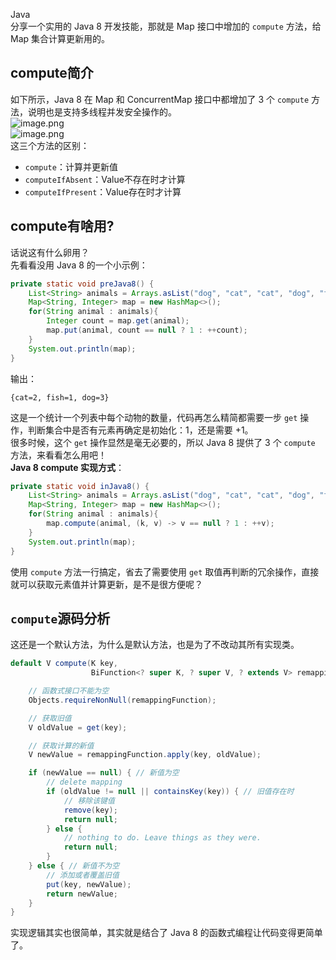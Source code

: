 Java<br />分享一个实用的 Java 8 开发技能，那就是 Map 接口中增加的 `compute` 方法，给 Map 集合计算更新用的。
<a name="SRdfh"></a>
## compute简介
如下所示，Java 8 在 Map 和 ConcurrentMap 接口中都增加了 3 个 `compute` 方法，说明也是支持多线程并发安全操作的。<br />![image.png](https://cdn.nlark.com/yuque/0/2021/png/396745/1631670398031-f4f65304-b85f-48f8-a39b-fc2774e9bc8b.png#clientId=ud7a1c4ec-aac9-4&from=paste&height=217&id=u6a83d50b&originHeight=289&originWidth=1355&originalType=binary&ratio=1&size=44466&status=done&style=shadow&taskId=u9b0c8b8c-d878-4187-974b-e7a159c75da&width=1016)<br />![image.png](https://cdn.nlark.com/yuque/0/2021/png/396745/1631670458993-dba9516e-7c00-439d-9017-824af94f9888.png#clientId=ud7a1c4ec-aac9-4&from=paste&height=150&id=u5cc28cfe&originHeight=200&originWidth=1298&originalType=binary&ratio=1&size=35457&status=done&style=shadow&taskId=u538306e0-f089-42c3-988b-073a0a3319f&width=974)<br />这三个方法的区别：

- `compute`：计算并更新值
- `computeIfAbsent`：Value不存在时才计算
- `computeIfPresent`：Value存在时才计算
<a name="zFFz4"></a>
## compute有啥用?
话说这有什么卵用？<br />先看看没用 Java 8 的一个小示例：
```java
private static void preJava8() {
    List<String> animals = Arrays.asList("dog", "cat", "cat", "dog", "fish", "dog");
    Map<String, Integer> map = new HashMap<>();
    for(String animal : animals){
        Integer count = map.get(animal);
        map.put(animal, count == null ? 1 : ++count);
    }
    System.out.println(map);
}
```
输出：
```
{cat=2, fish=1, dog=3}
```
这是一个统计一个列表中每个动物的数量，代码再怎么精简都需要一步 `get` 操作，判断集合中是否有元素再确定是初始化：1，还是需要 +1。<br />很多时候，这个 `get` 操作显然是毫无必要的，所以 Java 8 提供了 3 个 `compute` 方法，来看看怎么用吧！<br />**Java 8 compute 实现方式**：
```java
private static void inJava8() {
    List<String> animals = Arrays.asList("dog", "cat", "cat", "dog", "fish", "dog");
    Map<String, Integer> map = new HashMap<>();
    for(String animal : animals){
        map.compute(animal, (k, v) -> v == null ? 1 : ++v);
    }
    System.out.println(map);
}
```
使用 `compute` 方法一行搞定，省去了需要使用 `get` 取值再判断的冗余操作，直接就可以获取元素值并计算更新，是不是很方便呢？
<a name="N1Yps"></a>
## `compute`源码分析
这还是一个默认方法，为什么是默认方法，也是为了不改动其所有实现类。
```java
default V compute(K key,
                  BiFunction<? super K, ? super V, ? extends V> remappingFunction) {

    // 函数式接口不能为空    
    Objects.requireNonNull(remappingFunction);

    // 获取旧值
    V oldValue = get(key);

    // 获取计算的新值
    V newValue = remappingFunction.apply(key, oldValue);

    if (newValue == null) { // 新值为空
        // delete mapping
        if (oldValue != null || containsKey(key)) { // 旧值存在时
            // 移除该键值
            remove(key);
            return null;
        } else {
            // nothing to do. Leave things as they were.
            return null;
        }
    } else { // 新值不为空
        // 添加或者覆盖旧值
        put(key, newValue);
        return newValue;
    }
}
```
实现逻辑其实也很简单，其实就是结合了 Java 8 的函数式编程让代码变得更简单了。
